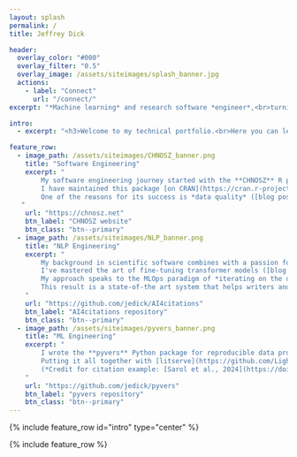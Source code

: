 ```yaml
---
layout: splash
permalink: /
title: Jeffrey Dick

header:
  overlay_color: "#000"
  overlay_filter: "0.5"
  overlay_image: /assets/siteimages/splash_banner.jpg
  actions:
    - label: "Connect"
      url: "/connect/"
excerpt: "*Machine learning* and research software *engineer*,<br>turning data and cutting-edge research into practical tools."

intro: 
  - excerpt: "<h3>Welcome to my technical portfolio.<br>Here you can learn about some of the cool things I've built!</h3>"

feature_row:
  - image_path: /assets/siteimages/CHNOSZ_banner.png
    title: "Software Engineering"
    excerpt: "
        My software engineering journey started with the **CHNOSZ** R package for thermodynamic calculations and diagrams.
        I have maintained this package [on CRAN](https://cran.r-project.org/package=CHNOSZ) since 2009 and it is used by [100+](https://scholar.google.com/scholar?cites=18385152422710735148&as_sdt=2005&sciodt=0,5&hl=en) [research groups](https://scholar.google.com/scholar?cites=8675465244739999021&as_sdt=2005&sciodt=0,5&hl=en) around the world.
        One of the reasons for its success is *data quality* ([blog post](blog/thermodynamic-data-consistency-Li-mica/)) as much as the computational and visualization features.
   "
    url: "https://chnosz.net"
    btn_label: "CHNOSZ website"
    btn_class: "btn--primary"
  - image_path: /assets/siteimages/NLP_banner.png
    title: "NLP Engineering"
    excerpt: "
        My background in scientific software combines with a passion for writing to build robust *claim-verification systems* in the field of Natural Langauge Processing.
        I've mastered the art of fine-tuning transformer models ([blog post](blog/experimenting-with-transformer-models/)).
        My approach speaks to the MLOps paradigm of *iterating on the data* to create a powerful evidence-retrieval pipeline.
        This result is a state-of-the art system that helps writers and editors verify quotation accuracy in scientific publications.
    "
    url: "https://github.com/jedick/AI4citations"
    btn_label: "AI4citations repository"
    btn_class: "btn--primary"
  - image_path: /assets/siteimages/pyvers_banner.png
    title: "ML Engineering"
    excerpt: "
        I wrote the **pyvers** Python package for reproducible data processing and iterative ML experiments with the [pytorch-lightning](https://github.com/Lightning-AI/pytorch-lightning) framework for deep learning.
        Putting it all together with [litserve](https://github.com/Lightning-AI/litserve/) to deploy the model at scale and a [Gradio](https://github.com/gradio-app/gradio) frontend makes it easy for anybody to use the claim verification system.
        (*Credit for citation example: [Sarol et al., 2024](https://doi.org/10.1093/bioinformatics/btae420).*)
    "
    url: "https://github.com/jedick/pyvers"
    btn_label: "pyvers repository"
    btn_class: "btn--primary"
---
```


{% include feature_row id="intro" type="center" %}

{% include feature_row %}
